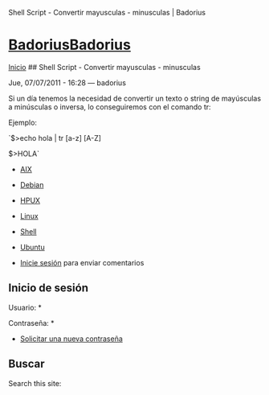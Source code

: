 





Shell Script - Convertir mayusculas - minusculas | Badorius


















# [BadoriusBadorius](/ "Badorius")

 
 

[Inicio](/) ## Shell Script - Convertir mayusculas - minusculas

 

Jue, 07/07/2011 - 16:28 — badorius

Si un día tenemos la necesidad de convertir un texto o string de mayúsculas a minúsculas o inversa, lo conseguiremos con el comando tr:


Ejemplo:  

`$>echo hola | tr [a-z] [A-Z]  

$>HOLA`





* [AIX](/?q=taxonomy/term/8)
* [Debian](/?q=taxonomy/term/13)
* [HPUX](/?q=taxonomy/term/6)
* [Linux](/?q=taxonomy/term/2)
* [Shell](/?q=taxonomy/term/12)
* [Ubuntu](/?q=taxonomy/term/14)


* [Inicie sesión](/?q=user/login&destination=comment%2Freply%2F67%23comment-form) para enviar comentarios





 


## Inicio de sesión




Usuario: *



Contraseña: *



* [Solicitar una nueva contraseña](/?q=user/password "Solicita una contraseña nueva por correo electrónico.")






## Buscar





Search this site: 










 




